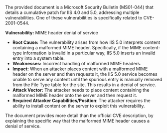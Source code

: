 The provided document is a Microsoft Security Bulletin (MS01-044) that details a cumulative patch for IIS 4.0 and 5.0, addressing multiple vulnerabilities. One of these vulnerabilities is specifically related to CVE-2001-0544.

**Vulnerability:** MIME header denial of service

*   **Root Cause:** The vulnerability arises from how IIS 5.0 interprets content containing a malformed MIME header. Specifically, if the MIME content-type information is invalid in a particular way, IIS 5.0 inserts an invalid entry into a system table.
*   **Weaknesses:** Incorrect handling of malformed MIME headers.
*   **Impact:** When an attacker places content with a malformed MIME header on the server and then requests it, the IIS 5.0 service becomes unable to serve any content until the spurious entry is manually removed from the File Type table for the site. This results in a denial of service.
*   **Attack Vector:** The attacker needs to place content containing the malformed MIME header onto the server and then request it.
*  **Required Attacker Capabilities/Position**: The attacker requires the ability to install content on the server to exploit this vulnerability.

The document provides more detail than the official CVE description, by explaining the specific way that the malformed MIME header causes a denial of service.